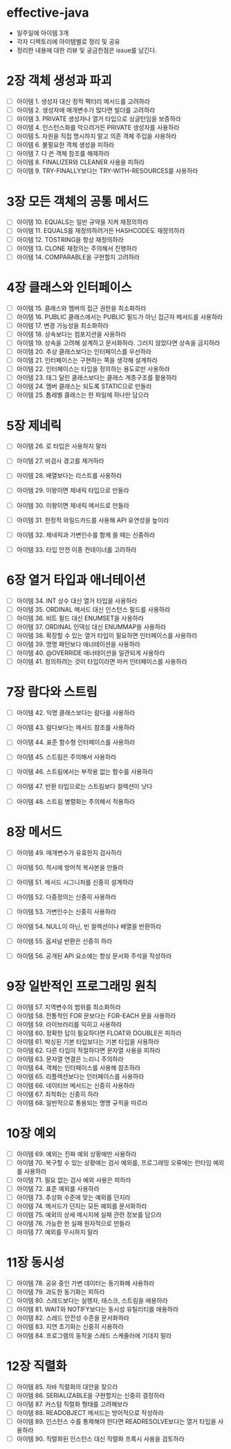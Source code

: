 # effective-java

 
- 일주일에 아이템 3개
- 각자 디렉토리에 아이템별로 정리 및 공유
- 정리한 내용에 대한 리뷰 및 궁금한점은 issue를 남긴다.



# 2장 객체 생성과 파괴

- [ ] 아이템 1. 생성자 대신 정적 팩터리 메서드를 고려하라
- [ ] 아이템 2. 생성자에 매개변수가 많다면 빌더를 고려하라
- [ ] 아이템 3. PRIVATE 생성자나 열거 타입으로 싱글턴임을 보증하라
- [ ] 아이템 4. 인스턴스화를 막으려거든 PRIVATE 생성자를 사용하라
- [ ] 아이템 5. 자원을 직접 명시하지 말고 의존 객체 주입을 사용하라
- [ ] 아이템 6. 불필요한 객체 생성을 피하라
- [ ] 아이템 7. 다 쓴 객체 참조를 해제하라
- [ ] 아이템 8. FINALIZER와 CLEANER 사용을 피하라
- [ ] 아이템 9. TRY-FINALLY보다는 TRY-WITH-RESOURCES를 사용하라

# 3장 모든 객체의 공통 메서드

- [ ] 아이템 10. EQUALS는 일반 규약을 지켜 재정의하라
- [ ] 아이템 11. EQUALS를 재정의하려거든 HASHCODE도 재정의하라
- [ ] 아이템 12. TOSTRING을 항상 재정의하라
- [ ] 아이템 13. CLONE 재정의는 주의해서 진행하라
- [ ] 아이템 14. COMPARABLE을 구현할지 고려하라

# 4장 클래스와 인터페이스

- [ ] 아이템 15. 클래스와 멤버의 접근 권한을 최소화하라
- [ ] 아이템 16. PUBLIC 클래스에서는 PUBLIC 필드가 아닌 접근자 메서드를 사용하라
- [ ] 아이템 17. 변경 가능성을 최소화하라
- [ ] 아이템 18. 상속보다는 컴포지션을 사용하라
- [ ] 아이템 19. 상속을 고려해 설계하고 문서화하라. 그러지 않았다면 상속을 금지하라
- [ ] 아이템 20. 추상 클래스보다는 인터페이스를 우선하라
- [ ] 아이템 21. 인터페이스는 구현하는 쪽을 생각해 설계하라
- [ ] 아이템 22. 인터페이스는 타입을 정의하는 용도로만 사용하라
- [ ] 아이템 23. 태그 달린 클래스보다는 클래스 계층구조를 활용하라
- [ ] 아이템 24. 멤버 클래스는 되도록 STATIC으로 만들라
- [ ] 아이템 25. 톱레벨 클래스는 한 파일에 하나만 담으라

# 5장 제네릭
- [ ] 아이템 26. 로 타입은 사용하지 말라
- [ ] 아이템 27. 비검사 경고를 제거하라
- [ ] 아이템 28. 배열보다는 리스트를 사용하라
- [ ] 아이템 29. 이왕이면 제네릭 타입으로 만들라
- [ ] 아이템 30. 이왕이면 제네릭 메서드로 만들라
- [ ] 아이템 31. 한정적 와일드카드를 사용해 API 유연성을 높이라
- [ ] 아이템 32. 제네릭과 가변인수를 함께 쓸 때는 신중하라
- [ ] 아이템 33. 타입 안전 이종 컨테이너를 고려하라


# 6장 열거 타입과 애너테이션

- [ ] 아이템 34. INT 상수 대신 열거 타입을 사용하라
- [ ] 아이템 35. ORDINAL 메서드 대신 인스턴스 필드를 사용하라
- [ ] 아이템 36. 비트 필드 대신 ENUMSET을 사용하라
- [ ] 아이템 37. ORDINAL 인덱싱 대신 ENUMMAP을 사용하라
- [ ] 아이템 38. 확장할 수 있는 열거 타입이 필요하면 인터페이스를 사용하라
- [ ] 아이템 39. 명명 패턴보다 애너테이션을 사용하라
- [ ] 아이템 40. @OVERRIDE 애너테이션을 일관되게 사용하라
- [ ] 아이템 41. 정의하려는 것이 타입이라면 마커 인터페이스를 사용하라

# 7장 람다와 스트림

- [ ] 아이템 42. 익명 클래스보다는 람다를 사용하라
- [ ] 아이템 43. 람다보다는 메서드 참조를 사용하라
- [ ] 아이템 44. 표준 함수형 인터페이스를 사용하라
- [ ] 아이템 45. 스트림은 주의해서 사용하라
- [ ] 아이템 46. 스트림에서는 부작용 없는 함수를 사용하라
- [ ] 아이템 47. 반환 타입으로는 스트림보다 컬렉션이 낫다
- [ ] 아이템 48. 스트림 병렬화는 주의해서 적용하라


# 8장 메서드

- [ ] 아이템 49. 매개변수가 유효한지 검사하라
- [ ] 아이템 50. 적시에 방어적 복사본을 만들라
- [ ] 아이템 51. 메서드 시그니처를 신중히 설계하라
- [ ] 아이템 52. 다중정의는 신중히 사용하라
- [ ] 아이템 53. 가변인수는 신중히 사용하라
- [ ] 아이템 54. NULL이 아닌, 빈 컬렉션이나 배열을 반환하라
- [ ] 아이템 55. 옵셔널 반환은 신중히 하라
- [ ] 아이템 56. 공개된 API 요소에는 항상 문서화 주석을 작성하라


# 9장 일반적인 프로그래밍 원칙

- [ ] 아이템 57. 지역변수의 범위를 최소화하라
- [ ] 아이템 58. 전통적인 FOR 문보다는 FOR-EACH 문을 사용하라
- [ ] 아이템 59. 라이브러리를 익히고 사용하라
- [ ] 아이템 60. 정확한 답이 필요하다면 FLOAT와 DOUBLE은 피하라
- [ ] 아이템 61. 박싱된 기본 타입보다는 기본 타입을 사용하라
- [ ] 아이템 62. 다른 타입이 적절하다면 문자열 사용을 피하라
- [ ] 아이템 63. 문자열 연결은 느리니 주의하라
- [ ] 아이템 64. 객체는 인터페이스를 사용해 참조하라
- [ ] 아이템 65. 리플렉션보다는 인터페이스를 사용하라
- [ ] 아이템 66. 네이티브 메서드는 신중히 사용하라
- [ ] 아이템 67. 최적화는 신중히 하라
- [ ] 아이템 68. 일반적으로 통용되는 명명 규칙을 따르라

# 10장 예외

- [ ] 아이템 69. 예외는 진짜 예외 상황에만 사용하라
- [ ] 아이템 70. 복구할 수 있는 상황에는 검사 예외를, 프로그래밍 오류에는 런타임 예외를 사용하라
- [ ] 아이템 71. 필요 없는 검사 예외 사용은 피하라
- [ ] 아이템 72. 표준 예외를 사용하라
- [ ] 아이템 73. 추상화 수준에 맞는 예외를 던지라
- [ ] 아이템 74. 메서드가 던지는 모든 예외를 문서화하라
- [ ] 아이템 75. 예외의 상세 메시지에 실패 관련 정보를 담으라
- [ ] 아이템 76. 가능한 한 실패 원자적으로 만들라
- [ ] 아이템 77. 예외를 무시하지 말라

# 11장 동시성

- [ ] 아이템 78. 공유 중인 가변 데이터는 동기화해 사용하라
- [ ] 아이템 79. 과도한 동기화는 피하라
- [ ] 아이템 80. 스레드보다는 실행자, 태스크, 스트림을 애용하라
- [ ] 아이템 81. WAIT와 NOTIFY보다는 동시성 유틸리티를 애용하라
- [ ] 아이템 82. 스레드 안전성 수준을 문서화하라
- [ ] 아이템 83. 지연 초기화는 신중히 사용하라
- [ ] 아이템 84. 프로그램의 동작을 스레드 스케줄러에 기대지 말라

# 12장 직렬화

- [ ] 아이템 85. 자바 직렬화의 대안을 찾으라
- [ ] 아이템 86. SERIALIZABLE을 구현할지는 신중히 결정하라
- [ ] 아이템 87. 커스텀 직렬화 형태를 고려해보라
- [ ] 아이템 88. READOBJECT 메서드는 방어적으로 작성하라
- [ ] 아이템 89. 인스턴스 수를 통제해야 한다면 READRESOLVE보다는 열거 타입을 사용하라
- [ ] 아이템 90. 직렬화된 인스턴스 대신 직렬화 프록시 사용을 검토하라
